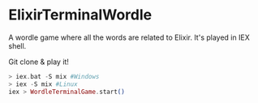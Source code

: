 # ElixirTerminalWordle
A wordle game where all the words are related to Elixir. It's played in IEX shell.

Git clone & play it!

```Elixir 
> iex.bat -S mix #Windows
> iex -S mix #Linux
iex > WordleTerminalGame.start()
```
